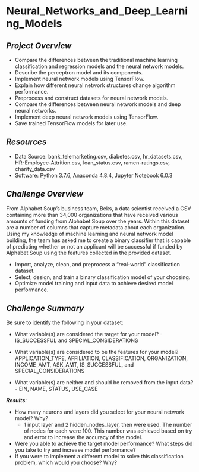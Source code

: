 # Neural_Networks_and_Deep_Learning_Models

## ***Project Overview***

  * Compare the differences between the traditional machine learning classification and regression models and the neural network models.
  * Describe the perceptron model and its components.
  * Implement neural network models using TensorFlow.
  * Explain how different neural network structures change algorithm performance.
  * Preprocess and construct datasets for neural network models.
  * Compare the differences between neural network models and deep neural networks.
  * Implement deep neural network models using TensorFlow.
  * Save trained TensorFlow models for later use.

## ***Resources***
  
  * Data Source: bank_telemarketing.csv, diabetes.csv, hr_datasets.csv, HR-Employee-Attrition.csv, loan_status.csv, ramen-ratings.csv, charity_data.csv
  * Software: Python 3.7.6, Anaconda 4.8.4, Jupyter Notebook 6.0.3
  
## ***Challenge Overview***

From Alphabet Soup’s business team, Beks, a data scientist received a CSV containing more than 34,000 organizations that have received various amounts of funding from Alphabet Soup over the years. Within this dataset are a number of columns that capture metadata about each organization.
Using my knowledge of machine learning and neural network model building, the team has asked me to create a binary classifier that is capable of predicting whether or not an applicant will be successful if funded by Alphabet Soup using the features collected in the provided dataset.

  * Import, analyze, clean, and preprocess a “real-world” classification dataset.
  * Select, design, and train a binary classification model of your choosing.
  * Optimize model training and input data to achieve desired model performance.
  
## ***Challenge Summary***

Be sure to identify the following in your dataset:

  * What variable(s) are considered the target for your model? - IS_SUCCESSFUL and SPECIAL_CONSIDERATIONS

  * What variable(s) are considered to be the features for your model? - APPLICATION_TYPE, AFFILIATION, CLASSIFICATION, ORGANIZATION, INCOME_AMT, ASK_AMT, IS_SUCCESSFUL, and SPECIAL_CONSIDERATIONS

  * What variable(s) are neither and should be removed from the input data? - EIN, NAME, STATUS, USE_CASE
  
***Results:***

 * How many neurons and layers did you select for your neural network model? Why?
   * 1 input layer and 2 hidden_nodes_layer, then  were used. The number of nodes for each were 100. This number was achieved based on try and error to increase the accuracy of the model.
 * Were you able to achieve the target model performance? What steps did you take to try and increase model performance?
 * If you were to implement a different model to solve this classification problem, which would you choose? Why?
   
